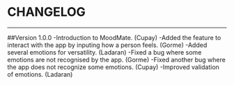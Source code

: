 # CHANGELOG

---

##Version 1.0.0
-Introduction to MoodMate. (Cupay)
-Added the feature to interact with the app by inputing how a person feels. (Gorme)
-Added several emotions for versatility. (Ladaran)
-Fixed a bug where some emotions are not recognised by the app. (Gorme)
-Fixed another bug where the app does not recognize some emotions. (Cupay)
-Improved validation of emotions. (Ladaran)
